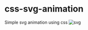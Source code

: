 # css-svg-animation
Simple svg animation using css
![svg](https://user-images.githubusercontent.com/25031282/82151283-6bc82e00-9878-11ea-97f5-5ba7cbcf41e3.png)
